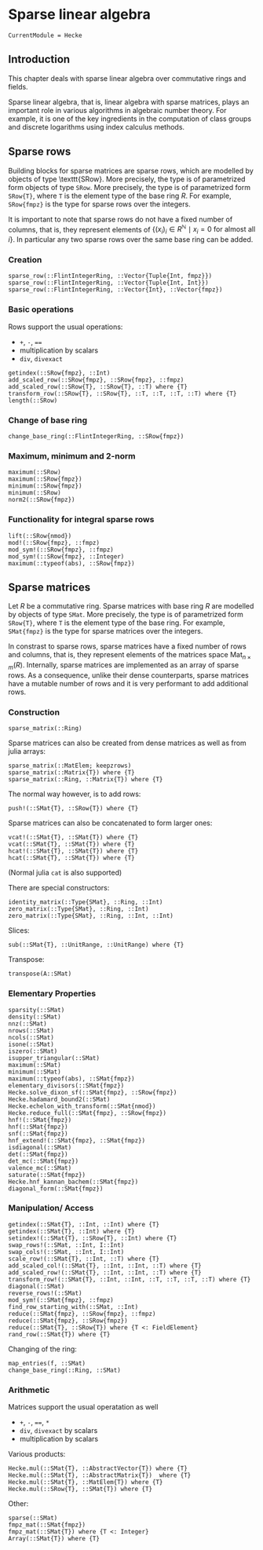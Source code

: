 # Sparse linear algebra

```@meta
CurrentModule = Hecke
```

## Introduction

This chapter deals with sparse linear algebra over commutative rings and fields.

Sparse linear algebra, that is, linear algebra with sparse matrices,
plays an important role in various algorithms in algebraic number theory. For
example, it is one of the key ingredients in the computation of class groups
and discrete logarithms using index calculus methods.

## Sparse rows

Building blocks for sparse matrices are sparse rows, which are modelled by
objects of type \texttt{SRow}. More precisely, the type is of parametrized form
objects of type `SRow`. More precisely, the type is of parametrized form
`SRow{T}`, where `T` is the element type of the base ring $R$. For example,
`SRow{fmpz}` is the type for sparse rows over the integers.

It is important to note that sparse rows do not have a fixed number of columns,
that is, they represent elements of
$\{ (x_i)_i \in R^{\mathbb{N}} \mid x_i = 0 \text{ for almost all }i\}$.
In particular any two sparse rows over the same base ring can be added.

### Creation

```@docs
sparse_row(::FlintIntegerRing, ::Vector{Tuple{Int, fmpz}})
sparse_row(::FlintIntegerRing, ::Vector{Tuple{Int, Int}})
sparse_row(::FlintIntegerRing, ::Vector{Int}, ::Vector{fmpz})
```

### Basic operations

Rows support the usual operations:

- `+`, `-`, `==`
- multiplication by scalars
- `div`, `divexact`

```@docs
getindex(::SRow{fmpz}, ::Int)
add_scaled_row(::SRow{fmpz}, ::SRow{fmpz}, ::fmpz)
add_scaled_row(::SRow{T}, ::SRow{T}, ::T) where {T}
transform_row(::SRow{T}, ::SRow{T}, ::T, ::T, ::T, ::T) where {T}
length(::SRow)
```

### Change of base ring

```@docs
change_base_ring(::FlintIntegerRing, ::SRow{fmpz})
```

### Maximum, minimum and 2-norm

```@docs
maximum(::SRow)
maximum(::SRow{fmpz})
minimum(::SRow{fmpz})
minimum(::SRow)
norm2(::SRow{fmpz})
```

### Functionality for integral sparse rows

```@docs
lift(::SRow{nmod})
mod!(::SRow{fmpz}, ::fmpz)
mod_sym!(::SRow{fmpz}, ::fmpz)
mod_sym!(::SRow{fmpz}, ::Integer)
maximum(::typeof(abs), ::SRow{fmpz})
```

## Sparse matrices

Let $R$ be a commutative ring. Sparse matrices with base ring $R$ are modelled by
objects of type `SMat`. More precisely, the type is of parametrized form `SRow{T}`, where `T` is the element type of the base ring.
For example, `SMat{fmpz}` is the type for sparse matrices over the integers.

In constrast to sparse rows, sparse matrices have a fixed number of rows and columns,
that is, they represent elements of the matrices space $\mathrm{Mat}_{n\times m}(R)$.
Internally, sparse matrices are implemented as an array of sparse rows.
As a consequence, unlike their dense counterparts, sparse matrices have a mutable number of rows and it is very performant to add additional rows.

### Construction
```@docs
sparse_matrix(::Ring)
```

Sparse matrices can also be created from dense matrices as well as from julia arrays:

```@docs
sparse_matrix(::MatElem; keepzrows)
sparse_matrix(::Matrix{T}) where {T}
sparse_matrix(::Ring, ::Matrix{T}) where {T}
```
The normal way however, is to add rows:

```@docs
push!(::SMat{T}, ::SRow{T}) where {T}
```

Sparse matrices can also be concatenated to form larger ones:
```@docs
vcat!(::SMat{T}, ::SMat{T}) where {T}
vcat(::SMat{T}, ::SMat{T}) where {T}
hcat!(::SMat{T}, ::SMat{T}) where {T}
hcat(::SMat{T}, ::SMat{T}) where {T}
```
(Normal julia ``cat`` is also supported)

There are special constructors:
```@docs
identity_matrix(::Type{SMat}, ::Ring, ::Int)
zero_matrix(::Type{SMat}, ::Ring, ::Int)
zero_matrix(::Type{SMat}, ::Ring, ::Int, ::Int)
```
Slices:
```@docs
sub(::SMat{T}, ::UnitRange, ::UnitRange) where {T}
```

Transpose:
```@docs
transpose(A::SMat)
```

### Elementary Properties
```@docs
sparsity(::SMat)
density(::SMat)
nnz(::SMat)
nrows(::SMat)
ncols(::SMat)
isone(::SMat)
iszero(::SMat)
isupper_triangular(::SMat)
maximum(::SMat)
minimum(::SMat)
maximum(::typeof(abs), ::SMat{fmpz})
elementary_divisors(::SMat{fmpz})
Hecke.solve_dixon_sf(::SMat{fmpz}, ::SRow{fmpz})
Hecke.hadamard_bound2(::SMat)
Hecke.echelon_with_transform(::SMat{nmod})
Hecke.reduce_full(::SMat{fmpz}, ::SRow{fmpz})
hnf!(::SMat{fmpz})
hnf(::SMat{fmpz})
snf(::SMat{fmpz})
hnf_extend!(::SMat{fmpz}, ::SMat{fmpz})
isdiagonal(::SMat)
det(::SMat{fmpz})
det_mc(::SMat{fmpz})
valence_mc(::SMat)
saturate(::SMat{fmpz})
Hecke.hnf_kannan_bachem(::SMat{fmpz})
diagonal_form(::SMat{fmpz})
```
### Manipulation/ Access
```@docs
getindex(::SMat{T}, ::Int, ::Int) where {T}
getindex(::SMat{T}, ::Int) where {T}
setindex!(::SMat{T}, ::SRow{T}, ::Int) where {T}
swap_rows!(::SMat, ::Int, I::Int)
swap_cols!(::SMat, ::Int, I::Int)
scale_row!(::SMat{T}, ::Int, ::T) where {T}
add_scaled_col!(::SMat{T}, ::Int, ::Int, ::T) where {T}
add_scaled_row!(::SMat{T}, ::Int, ::Int, ::T) where {T}
transform_row!(::SMat{T}, ::Int, ::Int, ::T, ::T, ::T, ::T) where {T}
diagonal(::SMat)
reverse_rows!(::SMat)
mod_sym!(::SMat{fmpz}, ::fmpz)
find_row_starting_with(::SMat, ::Int)
reduce(::SMat{fmpz}, ::SRow{fmpz}, ::fmpz)
reduce(::SMat{fmpz}, ::SRow{fmpz})
reduce(::SMat{T}, ::SRow{T}) where {T <: FieldElement}
rand_row(::SMat{T}) where {T}
```

Changing of the ring:
```@docs
map_entries(f, ::SMat)
change_base_ring(::Ring, ::SMat)
```

### Arithmetic
Matrices support the usual operatation as well

- `+`, `-`, `==`, `*`
- `div`, `divexact` by scalars
- multiplication by scalars

Various products:
```@docs
Hecke.mul(::SMat{T}, ::AbstractVector{T}) where {T}
Hecke.mul(::SMat{T}, ::AbstractMatrix{T})  where {T}
Hecke.mul(::SMat{T}, ::MatElem{T}) where {T}
Hecke.mul(::SRow{T}, ::SMat{T}) where {T}
```

Other:
```@docs
sparse(::SMat)
fmpz_mat(::SMat{fmpz})
fmpz_mat(::SMat{T}) where {T <: Integer}
Array(::SMat{T}) where {T}
```

